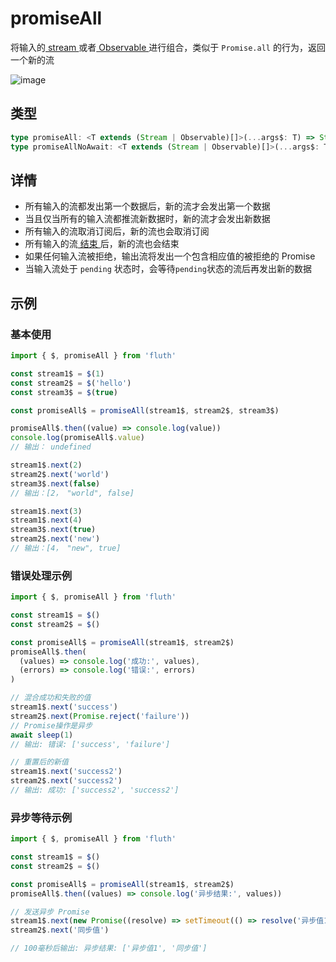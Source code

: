 # promiseAll

将输入的[ stream ](/cn/api/stream#stream)或者[ Observable ](/cn/api/observable)进行组合，类似于 `Promise.all` 的行为，返回一个新的流

![image](/promiseAll.drawio.svg)

## 类型

```typescript
type promiseAll: <T extends (Stream | Observable)[]>(...args$: T) => Stream<StreamTupleValues<T>>;
type promiseAllNoAwait: <T extends (Stream | Observable)[]>(...args$: T) => Stream<StreamTupleValues<T>>;
```

## 详情

- 所有输入的流都发出第一个数据后，新的流才会发出第一个数据
- 当且仅当所有的输入流都推流新数据时，新的流才会发出新数据
- 所有输入的流取消订阅后，新的流也会取消订阅
- 所有输入的流[ 结束 ](/cn/guide/base#结束)后，新的流也会结束
- 如果任何输入流被拒绝，输出流将发出一个包含相应值的被拒绝的 Promise
- 当输入流处于 `pending` 状态时，会等待`pending`状态的流后再发出新的数据

## 示例

### 基本使用

```typescript
import { $, promiseAll } from 'fluth'

const stream1$ = $(1)
const stream2$ = $('hello')
const stream3$ = $(true)

const promiseAll$ = promiseAll(stream1$, stream2$, stream3$)

promiseAll$.then((value) => console.log(value))
console.log(promiseAll$.value)
// 输出： undefined

stream1$.next(2)
stream2$.next('world')
stream3$.next(false)
// 输出：[2， "world", false]

stream1$.next(3)
stream1$.next(4)
stream3$.next(true)
stream2$.next('new')
// 输出：[4， "new", true]
```

### 错误处理示例

```typescript
import { $, promiseAll } from 'fluth'

const stream1$ = $()
const stream2$ = $()

const promiseAll$ = promiseAll(stream1$, stream2$)
promiseAll$.then(
  (values) => console.log('成功:', values),
  (errors) => console.log('错误:', errors)
)

// 混合成功和失败的值
stream1$.next('success')
stream2$.next(Promise.reject('failure'))
// Promise操作是异步
await sleep(1)
// 输出: 错误: ['success', 'failure']

// 重置后的新值
stream1$.next('success2')
stream2$.next('success2')
// 输出: 成功: ['success2', 'success2']
```

### 异步等待示例

```typescript
import { $, promiseAll } from 'fluth'

const stream1$ = $()
const stream2$ = $()

const promiseAll$ = promiseAll(stream1$, stream2$)
promiseAll$.then((values) => console.log('异步结果:', values))

// 发送异步 Promise
stream1$.next(new Promise((resolve) => setTimeout(() => resolve('异步值1'), 100)))
stream2$.next('同步值')

// 100毫秒后输出: 异步结果: ['异步值1', '同步值']
```
